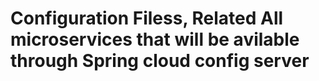 # Configuration Filess, Related All microservices that will be avilable through Spring cloud config server
